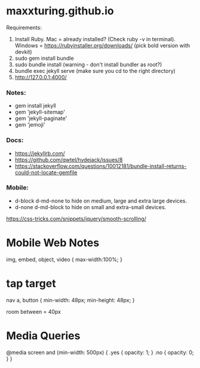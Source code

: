 # maxxturing.github.io

Requirements:

1. Install Ruby. Mac = already installed? (Check ruby -v in terminal). Windows = https://rubyinstaller.org/downloads/ (pick bold version with devkit)
2. sudo gem install bundle
3. sudo bundle install (warning - don't install bundler as root?)
4. bundle exec jekyll serve (make sure you cd to the right directory)
5. http://127.0.0.1:4000/

### Notes:

- gem install jekyll
- gem 'jekyll-sitemap'
- gem 'jekyll-paginate'
- gem 'jemoji'

### Docs:

- https://jekyllrb.com/
- https://github.com/qwtel/hydejack/issues/8
- https://stackoverflow.com/questions/10012181/bundle-install-returns-could-not-locate-gemfile

### Mobile:

- d-block d-md-none to hide on medium, large and extra large devices.
- d-none d-md-block to hide on small and extra-small devices.

https://css-tricks.com/snippets/jquery/smooth-scrolling/

# Mobile Web Notes

<meta name="viewport" content="width=device-width,initial-scale=1">
img, embed,
object, video {
max-width:100%;
}

# tap target

nav a, button {
min-width: 48px;
min-height: 48px;
}

room between = 40px

# Media Queries

@media screen and (min-width: 500px) {
.yes {
opacity: 1;
}
.no {
opacity: 0;
}
}
